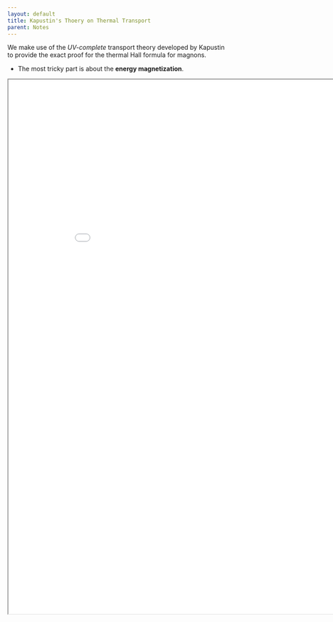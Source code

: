 ```yaml
---
layout: default
title: Kapustin's Thoery on Thermal Transport
parent: Notes
---
```


We make use of the *UV-complete* transport theory developed by Kapustin to provide the exact proof for the thermal Hall formula for magnons.
- The most tricky part is about the **energy magnetization**.

<iframe src="/docs/notes data/Magnon Thermal Hall (Kapustin's Method)/Magnon Thermal Hall.pdf" width="900" height="1200"></iframe>
